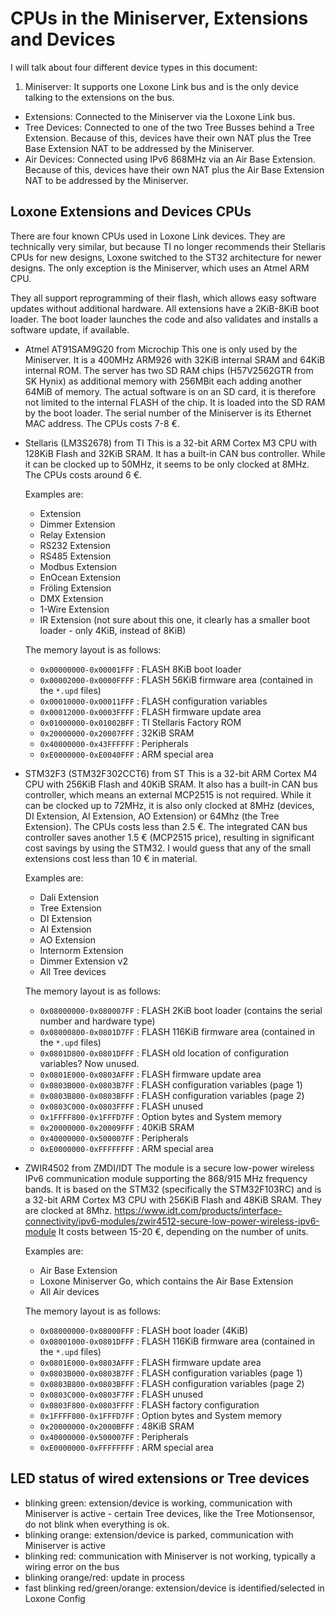 # CPUs in the Miniserver, Extensions and Devices

I will talk about four different device types in this document:

  1. Miniserver: It supports one Loxone Link bus and is the only device talking to the extensions on the bus.
  - Extensions: Connected to the Miniserver via the Loxone Link bus.
  - Tree Devices: Connected to one of the two Tree Busses behind a Tree Extension. Because of this, devices have their own NAT plus the Tree Base Extension NAT to be addressed by the Miniserver.
  - Air Devices: Connected using IPv6 868MHz via an Air Base Extension. Because of this, devices have their own NAT plus the Air Base Extension NAT to be addressed by the Miniserver.

## Loxone Extensions and Devices CPUs

There are four known CPUs used in Loxone Link devices. They are technically very similar, but because TI no longer recommends their Stellaris CPUs for new designs, Loxone switched to the ST32 architecture for newer designs. The only exception is the Miniserver, which uses an Atmel ARM CPU.

They all support reprogramming of their flash, which allows easy software updates without additional hardware. All extensions have a 2KiB-8KiB boot loader. The boot loader launches the code and also validates and installs a software update, if available.

- Atmel AT91SAM9G20 from Microchip
This one is only used by the Miniserver. It is a 400MHz ARM926 with 32KiB internal SRAM and 64KiB internal ROM. The server has two SD RAM chips (H57V2562GTR from SK Hynix) as additional memory with 256MBit each adding another 64MiB of memory. The actual software is on an SD card, it is therefore not limited to the internal FLASH of the chip. It is loaded into the SD RAM by the boot loader. The serial number of the Miniserver is its Ethernet MAC address. The CPUs costs 7-8 €.

- Stellaris (LM3S2678) from TI
This is a 32-bit ARM Cortex M3 CPU with 128KiB Flash and 32KiB SRAM. It has a built-in CAN bus controller. While it can be clocked up to 50MHz, it seems to be only clocked at 8MHz. The CPUs costs around 6 €.

    Examples are:

    - Extension
    - Dimmer Extension
    - Relay Extension
    - RS232 Extension
    - RS485 Extension
    - Modbus Extension
    - EnOcean Extension
    - Fröling Extension
    - DMX Extension
    - 1-Wire Extension
    - IR Extension (not sure about this one, it clearly has a smaller boot loader - only 4KiB, instead of 8KiB)

    The memory layout is as follows:
    - `0x00000000-0x00001FFF` : FLASH 8KiB boot loader
    - `0x00002000-0x0000FFFF` : FLASH 56KiB firmware area (contained in the `*.upd` files)
    - `0x00010000-0x00011FFF` : FLASH configuration variables
    - `0x00012000-0x0003FFFF` : FLASH firmware update area
    - `0x01000000-0x01002BFF` : TI Stellaris Factory ROM
    - `0x20000000-0x20007FFF` : 32KiB SRAM
    - `0x40000000-0x43FFFFFF` : Peripherals
    - `0xE0000000-0xE0040FFF` : ARM special area


- STM32F3 (STM32F302CCT6) from ST
This is a 32-bit ARM Cortex M4 CPU with 256KiB Flash and 40KiB SRAM. It also has a built-in CAN bus controller, which means an external MCP2515 is not required. While it can be clocked up to 72MHz, it is also only clocked at 8MHz (devices, DI Extension, AI Extension, AO Extension) or 64Mhz (the Tree Extension). The CPUs costs less than 2.5 €. The integrated CAN bus controller saves another 1.5 € (MCP2515 price), resulting in significant cost savings by using the STM32. I would guess that any of the small extensions cost less than 10 € in material.

    Examples are:
    
    - Dali Extension
    - Tree Extension
    - DI Extension
    - AI Extension
    - AO Extension
    - Internorm Extension
    - Dimmer Extension v2
    - All Tree devices

    The memory layout is as follows:
    - `0x08000000-0x080007FF` : FLASH 2KiB boot loader (contains the serial number and hardware type)
    - `0x08000800-0x0801D7FF` : FLASH 116KiB firmware area (contained in the `*.upd` files)
    - `0x0801D800-0x0801DFFF` : FLASH old location of configuration variables? Now unused.
    - `0x0801E000-0x0803AFFF` : FLASH firmware update area
    - `0x0803B000-0x0803B7FF` : FLASH configuration variables (page 1)
    - `0x0803B800-0x0803BFFF` : FLASH configuration variables (page 2)
    - `0x0803C000-0x0803FFFF` : FLASH unused
    - `0x1FFFF800-0x1FFFD7FF` : Option bytes and System memory
    - `0x20000000-0x20009FFF` : 40KiB SRAM
    - `0x40000000-0x500007FF` : Peripherals
    - `0xE0000000-0xFFFFFFFF` : ARM special area

- ZWIR4502 from ZMDI/IDT
The module is a secure low-power wireless IPv6 communication module supporting the 868/915 MHz frequency bands. It is based on the STM32 (specifically the STM32F103RC) and is a 32-bit ARM Cortex M3 CPU with 256KiB Flash and 48KiB SRAM. They are clocked at 8Mhz. <https://www.idt.com/products/interface-connectivity/ipv6-modules/zwir4512-secure-low-power-wireless-ipv6-module> It costs between 15-20 €, depending on the number of units.

    Examples are:
    
    - Air Base Extension
    - Loxone Miniserver Go, which contains the Air Base Extension
    - All Air devices

    The memory layout is as follows:
    - `0x08000000-0x08000FFF` : FLASH boot loader (4KiB)
    - `0x08001000-0x0801DFFF` : FLASH 116KiB firmware area (contained in the `*.upd` files)
    - `0x0801E000-0x0803AFFF` : FLASH firmware update area
    - `0x0803B000-0x0803B7FF` : FLASH configuration variables (page 1)
    - `0x0803B800-0x0803BFFF` : FLASH configuration variables (page 2)
    - `0x0803C000-0x0803F7FF` : FLASH unused
    - `0x0803F800-0x0803FFFF` : FLASH factory configuration
    - `0x1FFFF800-0x1FFFD7FF` : Option bytes and System memory
    - `0x20000000-0x2000BFFF` : 48KiB SRAM
    - `0x40000000-0x500007FF` : Peripherals
    - `0xE0000000-0xFFFFFFFF` : ARM special area


## LED status of wired extensions or Tree devices

- blinking green: extension/device is working, communication with Miniserver is active - certain Tree devices, like the Tree Motionsensor, do not blink when everything is ok.
- blinking orange: extension/device is parked, communication with Miniserver is active
- blinking red: communication with Miniserver is not working, typically a wiring error on the bus
- blinking orange/red: update in process
- fast blinking red/green/orange: extension/device is identified/selected in Loxone Config

